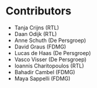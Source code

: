 # Contributors

* Tanja Crijns (RTL)
* Daan Odijk (RTL)
* Anne Schuth (De Persgroep)
* David Graus (FDMG)
* Lucas de Haas (De Persgroep)
* Vasco Visser (De Persgroep)
* Ioannis Charitopoulos (RTL)
* Bahadir Cambel (FDMG)
* Maya Sappelli (FDMG)

